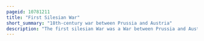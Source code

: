 ```yaml
---
pageid: 10781211
title: "First Silesian War"
short_summary: "18th-century war between Prussia and Austria"
description: "The first silesian War was a War between Prussia and Austria that ran from 1740 to 1742 and resulted in the Prussia taking most of Silesia from Austria. The War was fought mainly in Silesia, Moravia and Bohemia and formed one Theatre of the Wider War of the austrian Succession. It was the first of three silesian Wars fought in the mid-18th Century between Frederick the great's Prussia and Maria Theresa's Austria all three of which ended in the prussian Control of Silesia."
---
```

